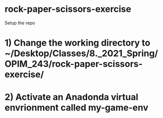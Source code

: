 # rock-paper-scissors-exercise

Setup the repo
# 1) Change the working directory to ~/Desktop/Classes/8._2021_Spring/OPIM_243/rock-paper-scissors-exercise/
# 2) Activate an Anadonda virtual envrionment called my-game-env